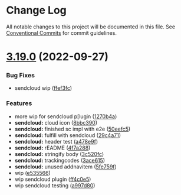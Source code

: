 # Change Log

All notable changes to this project will be documented in this file.
See [Conventional Commits](https://conventionalcommits.org) for commit guidelines.

# [3.19.0](https://github.com/Pinelab-studio/pinelab-vendure-plugins/compare/v3.18.0...v3.19.0) (2022-09-27)

### Bug Fixes

- sendcloud wip ([ffef3fc](https://github.com/Pinelab-studio/pinelab-vendure-plugins/commit/ffef3fc0f9e2127c3cb4477dc57a9fb8889919bf))

### Features

- more wip for sendcloud p[lugin ([1270b4a](https://github.com/Pinelab-studio/pinelab-vendure-plugins/commit/1270b4abe89ea3410e5cc6e44dde6dd0ce5fa742))
- **sendcloud:** cloud icon ([8bbc390](https://github.com/Pinelab-studio/pinelab-vendure-plugins/commit/8bbc390bf63da8e6fa79aacef65257f3a9b7268c))
- **sendcloud:** finished sc impl with e2e ([50eefc5](https://github.com/Pinelab-studio/pinelab-vendure-plugins/commit/50eefc53c6988166bec8a9d6d233a564dbec893b))
- **sendcloud:** fulfill with sendcloud ([29c4a71](https://github.com/Pinelab-studio/pinelab-vendure-plugins/commit/29c4a7137900303152d6f6b63408313edf58e3a8))
- **sendcloud:** header test ([a478e9f](https://github.com/Pinelab-studio/pinelab-vendure-plugins/commit/a478e9f7e8b9ef8db97249f3ce61815a6ad4b86c))
- **sendcloud:** rEADME ([4f7a288](https://github.com/Pinelab-studio/pinelab-vendure-plugins/commit/4f7a28887ee1bfb612936c1276583e37d99bfc24))
- **sendcloud:** stringify body ([3c520fc](https://github.com/Pinelab-studio/pinelab-vendure-plugins/commit/3c520fc8a1c1c8f7cf632e2ca0833f3f4dd39878))
- **sendcloud:** trackingcodes ([3ace615](https://github.com/Pinelab-studio/pinelab-vendure-plugins/commit/3ace615beaab6ad8479fd81dadd5b6933dd7603c))
- **sendcloud:** unused addnavitem ([5fe759f](https://github.com/Pinelab-studio/pinelab-vendure-plugins/commit/5fe759f1f4f77088292420e0e0803c9d812cc900))
- wip ([e535566](https://github.com/Pinelab-studio/pinelab-vendure-plugins/commit/e535566aba82da6ad8b36eef5f483678eb70943a))
- wip sendcloud plugin ([ff4c0e5](https://github.com/Pinelab-studio/pinelab-vendure-plugins/commit/ff4c0e5b04f123b63836fb89a24cf4de988c49c0))
- wip sendcloud testing ([a997d80](https://github.com/Pinelab-studio/pinelab-vendure-plugins/commit/a997d804d558adcaea3bd8292b47aa868b44da47))
